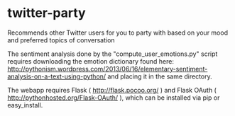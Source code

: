 twitter-party
=============

Recommends other Twitter users for you to party with based on your mood and preferred topics of conversation

The sentiment analysis done by the "compute_user_emotions.py" script requires downloading the emotion dictionary found here: http://pythonism.wordpress.com/2013/06/16/elementary-sentiment-analysis-on-a-text-using-python/ and placing it in the same directory.

The webapp requires Flask ( http://flask.pocoo.org/ ) and Flask OAuth ( http://pythonhosted.org/Flask-OAuth/ ), which can be installed via pip or easy_install.	